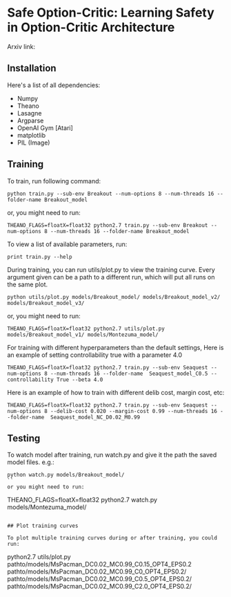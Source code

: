 # Safe Option-Critic: Learning Safety in Option-Critic Architecture

Arxiv link:

## Installation

Here's a list of all dependencies:

- Numpy
- Theano
- Lasagne
- Argparse
- OpenAI Gym [Atari]
- matplotlib
- PIL (Image)

## Training

To train, run following command:
```
python train.py --sub-env Breakout --num-options 8 --num-threads 16 --folder-name Breakout_model
```
or, you might need to run:
```
THEANO_FLAGS=floatX=float32 python2.7 train.py --sub-env Breakout --num-options 8 --num-threads 16 --folder-name Breakout_model
```


To view a list of available parameters, run:
```
print train.py --help
```

During training, you can run utils/plot.py to view the training curve. Every argument given can be a path to a different run, which will put all runs on the same plot.
```
python utils/plot.py models/Breakout_model/ models/Breakout_model_v2/ models/Breakout_model_v3/
```
or, you might need to run:
```
THEANO_FLAGS=floatX=float32 python2.7 utils/plot.py models/Breakout_model_v1/ models/Montezuma_model/
```

For training with different hyperparameters than the default settings, Here is an example of setting controllability true with a parameter 4.0
```
THEANO_FLAGS=floatX=float32 python2.7 train.py --sub-env Seaquest --num-options 8 --num-threads 16 --folder-name  Seaquest_model_C0.5 --controllability True --beta 4.0
```

Here is an example of how to train with different delib cost, margin cost, etc:
```
THEANO_FLAGS=floatX=float32 python2.7 train.py --sub-env Seaquest --num-options 8 --delib-cost 0.020 --margin-cost 0.99 --num-threads 16 --folder-name  Seaquest_model_NC_D0.02_M0.99
```

## Testing

To watch model after training, run watch.py and give it the path the saved model files. e.g.:
```
python watch.py models/Breakout_model/
``
or you might need to run:
```
THEANO_FLAGS=floatX=float32 python2.7 watch.py models/Montezuma_model/
```

## Plot training curves

To plot multiple training curves during or after training, you could run:
```
python2.7 utils/plot.py pathto/models/MsPacman_DC0.02_MC0.99_C0.15_OPT4_EPS0.2 pathto/models/MsPacman_DC0.02_MC0.99_C0_OPT4_EPS0.2/ pathto/models/MsPacman_DC0.02_MC0.99_C0.5_OPT4_EPS0.2/ pathto/models/MsPacman_DC0.02_MC0.99_C2.0_OPT4_EPS0.2/
```

